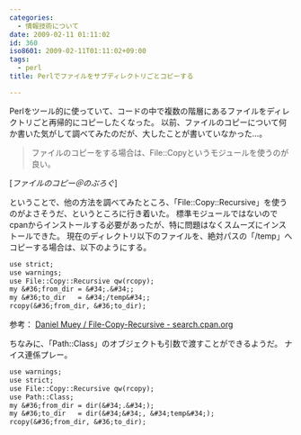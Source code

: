 ```yaml
---
categories:
  - 情報技術について
date: 2009-02-11 01:11:02
id: 360
iso8601: 2009-02-11T01:11:02+09:00
tags:
  - perl
title: Perlでファイルをサブディレクトリごとコピーする

---
```


<p>Perlをツール的に使っていて、コードの中で複数の階層にあるファイルをディレクトリごと再帰的にコピーしたくなった。
以前、ファイルのコピーについて何か書いた気がして調べてみたのだが、大したことが書いていなかった&#133;。</p>

<blockquote cite="http://blog.nqou.net/2006/09/21171132.html" title="ファイルのコピー＠のぶろぐ" class="blockquote"><p>ファイルのコピーをする場合は、File::Copyというモジュールを使うのが良い。</p></blockquote>

<div class="cite">[<cite>ファイルのコピー＠のぶろぐ</cite>]</div>

<p>ということで、他の方法を調べてみたところ、「File::Copy::Recursive」を使うのがよさそうだ、というところに行き着いた。
標準モジュールではないのでcpanからインストールする必要があったが、特に問題はなくスムーズにインストールできた。
現在のディレクトリ以下のファイルを、絶対パスの「/temp」へコピーする場合は、以下のようにする。</p>

```default
use strict;
use warnings;
use File::Copy::Recursive qw(rcopy);
my &#36;from_dir = &#34;.&#34;;
my &#36;to_dir   = &#34;/temp&#34;;
rcopy(&#36;from_dir, &#36;to_dir);
```

<p>参考：
<a href="http://search.cpan.org/dist/File-Copy-Recursive/" target="_blank">Daniel Muey / File-Copy-Recursive - search.cpan.org</a></p>

<p>
ちなみに、「Path::Class」のオブジェクトも引数で渡すことができるようだ。
ナイス連係プレー。</p>

```default
use warnings;
use strict;
use File::Copy::Recursive qw(rcopy);
use Path::Class;
my &#36;from_dir = dir(&#34;.&#34;);
my &#36;to_dir   = dir(&#34;&#34;, &#34;temp&#34;);
rcopy(&#36;from_dir, &#36;to_dir);
```
    	